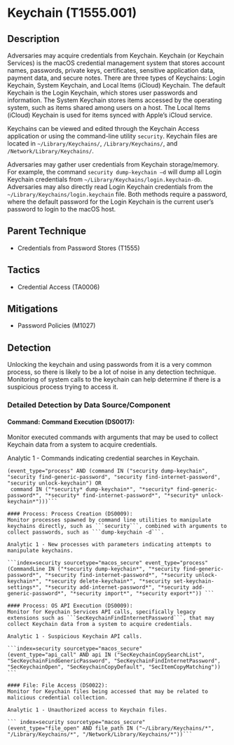 # Keychain (T1555.001)

## Description
Adversaries may acquire credentials from Keychain. Keychain (or Keychain Services) is the macOS credential management system that stores account names, passwords, private keys, certificates, sensitive application data, payment data, and secure notes. There are three types of Keychains: Login Keychain, System Keychain, and Local Items (iCloud) Keychain. The default Keychain is the Login Keychain, which stores user passwords and information. The System Keychain stores items accessed by the operating system, such as items shared among users on a host. The Local Items (iCloud) Keychain is used for items synced with Apple’s iCloud service. 

Keychains can be viewed and edited through the Keychain Access application or using the command-line utility ```security```. Keychain files are located in ```~/Library/Keychains/```, ```/Library/Keychains/```, and ```/Network/Library/Keychains/```.

Adversaries may gather user credentials from Keychain storage/memory. For example, the command ```security dump-keychain –d``` will dump all Login Keychain credentials from ```~/Library/Keychains/login.keychain-db```. Adversaries may also directly read Login Keychain credentials from the ```~/Library/Keychains/login.keychain``` file. Both methods require a password, where the default password for the Login Keychain is the current user’s password to login to the macOS host.  

## Parent Technique
- Credentials from Password Stores (T1555)

## Tactics
- Credential Access (TA0006)

## Mitigations
- Password Policies (M1027)

## Detection
Unlocking the keychain and using passwords from it is a very common process, so there is likely to be a lot of noise in any detection technique. Monitoring of system calls to the keychain can help determine if there is a suspicious process trying to access it.

### Detailed Detection by Data Source/Component
#### Command: Command Execution (DS0017): 
Monitor executed commands with arguments that may be used to collect Keychain data from a system to acquire credentials.

Analytic 1 - Commands indicating credential searches in Keychain.

``` index=security sourcetype="macos_secure"
(event_type="process" AND (command IN ("security dump-keychain", "security find-generic-password", "security find-internet-password", "security unlock-keychain") OR 
 command IN ("*security* dump-keychain*", "*security* find-generic-password*", "*security* find-internet-password*", "*security* unlock-keychain*")))```

#### Process: Process Creation (DS0009): 
Monitor processes spawned by command line utilities to manipulate keychains directly, such as ```security```, combined with arguments to collect passwords, such as ```dump-keychain -d```.

Analytic 1 - New processes with parameters indicating attempts to manipulate keychains.

```index=security sourcetype="macos_secure" event_type="process"
(CommandLine IN ("*security dump-keychain*", "*security find-generic-password*", "*security find-internet-password*", "*security unlock-keychain*", "*security delete-keychain*", "*security set-keychain-settings*", "*security add-internet-password*", "*security add-generic-password*", "*security import*", "*security export*")) ```

#### Process: OS API Execution (DS0009): 
Monitor for Keychain Services API calls, specifically legacy extensions such as ```SecKeychainFindInternetPassword```, that may collect Keychain data from a system to acquire credentials.

Analytic 1 - Suspicious Keychain API calls.

```index=security sourcetype="macos_secure"
(event_type="api_call" AND api IN ("SecKeychainCopySearchList", "SecKeychainFindGenericPassword", "SecKeychainFindInternetPassword", "SecKeychainOpen", "SecKeychainCopyDefault", "SecItemCopyMatching")) ```

#### File: File Access (DS0022): 
Monitor for Keychain files being accessed that may be related to malicious credential collection.

Analytic 1 - Unauthorized access to Keychain files.

``` index=security sourcetype="macos_secure"
(event_type="file_open" AND file_path IN ("~/Library/Keychains/*", "/Library/Keychains/*", "/Network/Library/Keychains/*"))```

